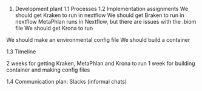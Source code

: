 1. Development plant
1.1 Processes
1.2 Implementation assignments
We should get Kraken to run in nextflow
We should get Braken to run in nextflow
MetaPhlan runs in Nextflow, but there are issues with the .biom file
We should get Krona to run

We should make an environmental config file
We should build a container

1.3 Timeline

2 weeks for getting Kraken, MetaPhlan and Krona to run
1 week for building container and making config files

1.4 Communication plan: Slacks (informal chats)
